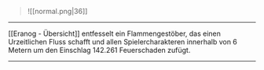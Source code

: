 > ![[normal.png|36]]

***

[[Eranog - Übersicht]] entfesselt ein Flammengestöber, das einen Urzeitlichen Fluss schafft und allen Spielercharakteren innerhalb von 6 Metern um den Einschlag 142.261 Feuerschaden zufügt.



***